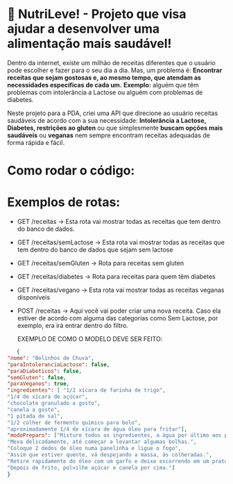 # 🥗 NutriLeve! - Projeto que visa ajudar a desenvolver uma alimentação mais saudável!
Dentro da internet, existe um milhão de receitas diferentes que o usuário pode escolher e fazer para o seu
dia a dia. Mas, um problema é: **Encontrar receitas que sejam gostosas e, ao mesmo tempo, que atendam as
necessidades específicas de cada um.**  **Exemplo:** alguém que têm problemas com intolerância a Lactose ou alguém com problemas 
de diabetes.

Neste projeto para a PDA, criei uma API que direcione ao usuário receitas saudáveis de acordo com a sua necessidade: 
**Intolerância a Lactose, Diabetes, restrições ao gluten** ou que simplesmente **buscam opções mais saudáveis** ou **veganas**
nem sempre encontram receitas adequadas de forma rápida e fácil.

# Como rodar o código:

# Exemplos de rotas: 
- GET /receitas -> Esta rota vai mostrar todas as receitas que tem dentro do banco de dados. 
- GET /receitas/semLactose -> Esta rota vai mostrar todas as receitas que tem dentro do banco de dados que sejam sem lactose 
- GET /receitas/semGluten -> Rota para receitas sem gluten
- GET /receitas/diabetes -> Rota para receitas para quem têm diabetes 
- GET /receitas/vegano -> Esta rota vai mostrar todas as receitas veganas disponíveis
- POST /receitas -> Aqui você vai poder criar uma nova receita. Caso ela estiver de acordo com alguma das categorias como Sem Lactose, por exemplo, era irá entrar dentro do filtro.

  EXEMPLO DE COMO O MODELO DEVE SER FEITO: 

```json 
   {
"nome": "Bolinhos de Chuva",
"paraIntoleranciaLactose": false,
"paraDiabeticos": false,
"semGluten": false, 
"paraVeganos": true,
"ingredientes": [ "1/2 xícara de farinha de trigo",
"1/4 de xícara de açúcar",
"chocolate granulado a gosto",
"canela a gosto",
"1 pitada de sal",
"1/2 colher de fermento químico para bolo",
"aproximadamente 1/4 de xícara de água óleo para fritar"], 
"modoPreparo": ["Misture todos os ingredientes, a água por último aos poucos, porque a massa não pode ficar líquida, nem muito pesada.",
"Mexa delicadamente, até começar a levantar algumas bolhas.",
"Coloque 2 dedos de óleo numa panelinha e ligue o fogo",
"Assim que estiver quente, vá despejando a massa, às colheradas.",
"Retire rapidamente do óleo com um garfo e deixe escorrendo em um prato com papel toalha",
"Depois de frito, polvilhe açúcar e canela por cima."]
} 


